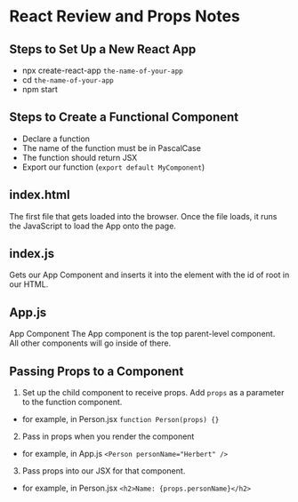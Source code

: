 # React Review and Props Notes

## Steps to Set Up a New React App
- npx create-react-app `the-name-of-your-app`
- cd `the-name-of-your-app`
- npm start


## Steps to Create a Functional Component
- Declare a function
- The name of the function must be in PascalCase
- The function should return JSX
- Export our function (`export default MyComponent`)

## index.html
The first file that gets loaded into the browser. Once the file loads, it runs the JavaScript to load the App onto the page.

## index.js
Gets our App Component and inserts it into the element with the id of root in our HTML.

## App.js
App Component
The App component is the top parent-level component.<br>
All other components will go inside of there.

## Passing Props to a Component
1. Set up the child component to receive props. Add `props` as a parameter to the function component.
- for example, in Person.jsx `function Person(props) {}`

2. Pass in props when you render the component
- for example, in App.js `<Person personName="Herbert" />`

3. Pass props into our JSX for that component.
- for example, in Person.jsx `<h2>Name: {props.personName}</h2>`
